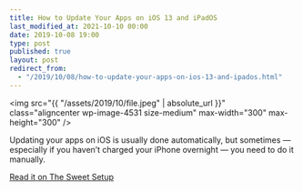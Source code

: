 ```yaml
---
title: How to Update Your Apps on iOS 13 and iPadOS
last_modified_at: 2021-10-10 00:00
date: 2019-10-08 19:00
type: post
published: true
layout: post
redirect_from:
  - "/2019/10/08/how-to-update-your-apps-on-ios-13-and-ipados.html"
---
```

<img src="{{ "/assets/2019/10/file.jpeg" | absolute_url }}" class="aligncenter wp-image-4531 size-medium" max-width="300" max-height="300" />  

<!--more-->

Updating your apps on iOS is usually done automatically, but sometimes — especially if you haven&#8217;t charged your iPhone overnight — you need to do it manually.  

<a href="https://thesweetsetup.com/how-to-update-your-apps-on-ios-13-and-ipados/">Read it on The Sweet Setup</a>  
